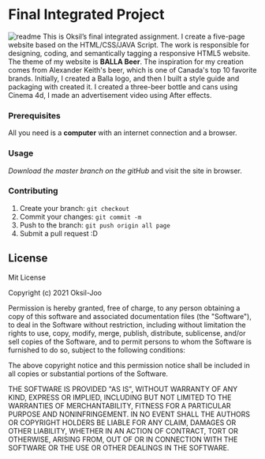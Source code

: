 # Final Integrated Project
![readme](https://user-images.githubusercontent.com/72535594/113856045-ba233b80-976e-11eb-83a0-917af770ea12.png)
This is Oksil’s final integrated assignment. I create a five-page website based on the HTML/CSS/JAVA Script. The work is responsible for designing, coding, and semantically tagging a responsive HTML5 website. The theme of my website is **BALLA Beer**. The inspiration for my creation comes from Alexander Keith's beer, which is one of Canada's top 10 favorite brands. Initially, I created a Balla logo, and then I built a style guide and packaging with created it. I created a three-beer bottle and cans using Cinema 4d, I made an advertisement video using After effects.

### Prerequisites
All you need is a **computer** with an internet connection and a browser.

### Usage
_Download the master branch on the gitHub_ and visit the site in browser.


### Contributing
1. Create your branch: `git checkout`
2. Commit your changes: `git commit -m`
3. Push to the branch: `git push origin all page`
4. Submit a pull request :D

## License
Mit License

Copyright (c) 2021 Oksil-Joo

Permission is hereby granted, free of charge, to any person obtaining a copy
of this software and associated documentation files (the "Software"), to deal
in the Software without restriction, including without limitation the rights
to use, copy, modify, merge, publish, distribute, sublicense, and/or sell
copies of the Software, and to permit persons to whom the Software is
furnished to do so, subject to the following conditions:

The above copyright notice and this permission notice shall be included in all
copies or substantial portions of the Software.

THE SOFTWARE IS PROVIDED "AS IS", WITHOUT WARRANTY OF ANY KIND, EXPRESS OR
IMPLIED, INCLUDING BUT NOT LIMITED TO THE WARRANTIES OF MERCHANTABILITY,
FITNESS FOR A PARTICULAR PURPOSE AND NONINFRINGEMENT. IN NO EVENT SHALL THE
AUTHORS OR COPYRIGHT HOLDERS BE LIABLE FOR ANY CLAIM, DAMAGES OR OTHER
LIABILITY, WHETHER IN AN ACTION OF CONTRACT, TORT OR OTHERWISE, ARISING FROM,
OUT OF OR IN CONNECTION WITH THE SOFTWARE OR THE USE OR OTHER DEALINGS IN THE
SOFTWARE.
